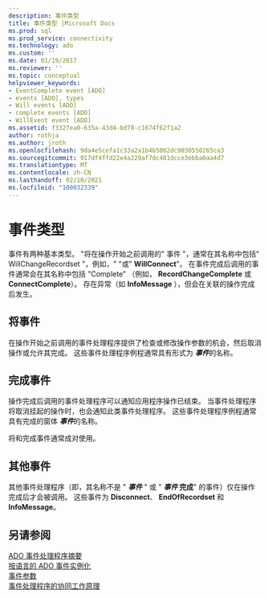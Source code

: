 ```yaml
---
description: 事件类型
title: 事件类型 |Microsoft Docs
ms.prod: sql
ms.prod_service: connectivity
ms.technology: ado
ms.custom: ''
ms.date: 01/19/2017
ms.reviewer: ''
ms.topic: conceptual
helpviewer_keywords:
- EventComplete event [ADO]
- events [ADO], types
- Will events [ADO]
- complete events [ADO]
- WillEvent event [ADO]
ms.assetid: f3327ea0-635a-43d4-bd78-c1674f62f1a2
author: rothja
ms.author: jroth
ms.openlocfilehash: 9da4e5cefa1c33a2a1b4b5002dc9030550265ca3
ms.sourcegitcommit: 917df4ffd22e4a229af7dc481dcce3ebba0aa4d7
ms.translationtype: MT
ms.contentlocale: zh-CN
ms.lasthandoff: 02/10/2021
ms.locfileid: "100032339"
---
```

# <a name="types-of-events"></a>事件类型
事件有两种基本类型。 "将在操作开始之前调用的" 事件 "，通常在其名称中包括" WillChangeRecordset "，例如，"  "或" **WillConnect**"。 在事件完成后调用的事件通常会在其名称中包括 "Complete" （例如， **RecordChangeComplete** 或 **ConnectComplete**）。 存在异常（如 **InfoMessage** ），但会在关联的操作完成后发生。  
  
## <a name="will-events"></a>将事件  
 在操作开始之前调用的事件处理程序提供了检查或修改操作参数的机会，然后取消操作或允许其完成。 这些事件处理程序例程通常具有形式为 <strong>*事件*</strong>的名称。  
  
## <a name="complete-events"></a>完成事件  
 操作完成后调用的事件处理程序可以通知应用程序操作已结束。 当事件处理程序将取消挂起的操作时，也会通知此类事件处理程序。 这些事件处理程序例程通常具有完成的窗体 <strong>*事件*</strong>的名称。  
  
 将和完成事件通常成对使用。  
  
## <a name="other-events"></a>其他事件  
 其他事件处理程序（即，其名称不是 " <strong>*事件*</strong> " 或 " <strong>*事件* 完成</strong>" 的事件）仅在操作完成后才会被调用。 这些事件为 **Disconnect**、 **EndOfRecordset** 和 **InfoMessage**。  
  
## <a name="see-also"></a>另请参阅  
 [ADO 事件处理程序摘要](../../../ado/guide/data/ado-event-handler-summary.md)   
 [按语言的 ADO 事件实例化](../../../ado/guide/data/ado-event-instantiation-by-language.md)   
 [事件参数](../../../ado/guide/data/event-parameters.md)   
 [事件处理程序的协同工作原理](../../../ado/guide/data/how-event-handlers-work-together.md)
